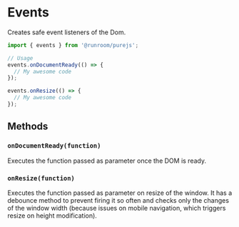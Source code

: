 # Events

Creates safe event listeners of the Dom.

```javascript
import { events } from '@runroom/purejs';

// Usage
events.onDocumentReady(() => {
  // My awesome code
});

events.onResize(() => {
  // My awesome code
});
```

## Methods

### `onDocumentReady(function)`

Executes the function passed as parameter once the DOM is ready.

### `onResize(function)`

Executes the function passed as parameter on resize of the window. It has a debounce method to prevent firing it so often and checks only the changes of the window width (because issues on mobile navigation, which triggers resize on height modification).